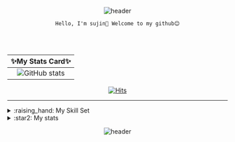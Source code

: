 <!--
  sujin1018/sujin1018 is a ✨ special ✨ repository because its README.md (this file) appears on your GitHub profile.

  Here are some ideas to get you started:

  - 🔭 I’m currently working on ...
  - 🌱 I’m currently learning ...
  - 👯 I’m looking to collaborate on ...
  - 🤔 I’m looking for help with ...
  - 💬 Ask me about ...
  - 📫 How to reach me: ...
  - 😄 Pronouns: ...
  - ⚡ Fun fact: ...
-->


<div align="center">

  ![header](https://capsule-render.vercel.app/api?type=waving&color=timeGradient&height=220&text=Sujin's%20Github&fontSize=35&animation=fadeIn&fontAlignY=35)


    Hello, I'm sujin👋 Welcome to my github😊

  <br /> <br />
  
  |✨My Stats Card✨|
  |:---:|
  |![GitHub stats](https://github-readme-stats.vercel.app/api?username=sujin1018&show_icons=true&theme=buefy)

  [![Hits](https://hits.seeyoufarm.com/api/count/incr/badge.svg?url=https%3A%2F%2Fgithub.com%2Fsujin1018&count_bg=%23FEBEB0&title_bg=%232F365F&icon=&icon_color=%2331383F&title=hits&edge_flat=false)](https://hits.seeyoufarm.com)


  
</div>

---
<details>
  <summary> :raising_hand: My Skill Set </summary>
  <div markdown="1">

  <div align="center">

  ## ✨My Skill Set✨
    
<!-- <table><tr><td valign="top">

<div align="center">  
<a href="https://docs.spring.io/spring-framework/docs/3.0.x/reference/expressions.html#:~:text=The%20Spring%20Expression%20Language%20(SpEL,and%20basic%20string%20templating%20functionality." target="_blank"><img style="margin: 10px" src="https://profilinator.rishav.dev/skills-assets/springio-icon.svg" alt="Spring" height="50" /></a>  
<a href="https://nestjs.com/" target="_blank"><img style="margin: 10px" src="https://profilinator.rishav.dev/skills-assets/nestjs.svg" alt="NestJS" height="50" /></a>  
<a href="https://reactjs.org/" target="_blank"><img style="margin: 10px" src="https://profilinator.rishav.dev/skills-assets/react-original-wordmark.svg" alt="React" height="50" /></a>  
<a href="https://en.wikipedia.org/wiki/HTML5" target="_blank"><img style="margin: 10px" src="https://profilinator.rishav.dev/skills-assets/html5-original-wordmark.svg" alt="HTML5" height="50" /></a>  
<a href="https://www.w3schools.com/css/" target="_blank"><img style="margin: 10px" src="https://profilinator.rishav.dev/skills-assets/css3-original-wordmark.svg" alt="CSS3" height="50" /></a>  
<a href="https://www.javascript.com/" target="_blank"><img style="margin: 10px" src="https://profilinator.rishav.dev/skills-assets/javascript-original.svg" alt="JavaScript" height="50" /></a>  
<a href="https://www.typescriptlang.org/" target="_blank"><img style="margin: 10px" src="https://profilinator.rishav.dev/skills-assets/typescript-original.svg" alt="TypeScript" height="50" /></a>  
<a href="https://www.java.com/" target="_blank"><img style="margin: 10px" src="https://profilinator.rishav.dev/skills-assets/java-original-wordmark.svg" alt="Java" height="50" /></a>  
<a href="https://www.python.org/" target="_blank"><img style="margin: 10px" src="https://profilinator.rishav.dev/skills-assets/python-original.svg" alt="Python" height="50" /></a>  
</div>

</td></table> -->
  

  #### Main : Backend
  <table><tr><td valign="top">

  ### Frontend 
  <div align="center">  
  <a href="https://reactjs.org/" target="_blank"><img style="margin: 10px" src="https://profilinator.rishav.dev/skills-assets/react-original-wordmark.svg" alt="React" height="50" /></a>  
  <a href="https://www.javascript.com/" target="_blank"><img style="margin: 10px" src="https://profilinator.rishav.dev/skills-assets/javascript-original.svg" alt="JavaScript" height="50" /></a>  
  <a href="https://www.typescriptlang.org/" target="_blank"><img style="margin: 10px" src="https://profilinator.rishav.dev/skills-assets/typescript-original.svg" alt="TypeScript" height="50" /></a>  
  <a href="https://en.wikipedia.org/wiki/HTML5" target="_blank"><img style="margin: 10px" src="https://profilinator.rishav.dev/skills-assets/html5-original-wordmark.svg" alt="HTML5" height="50" /></a>  
  <a href="https://www.w3schools.com/css/" target="_blank"><img style="margin: 10px" src="https://profilinator.rishav.dev/skills-assets/css3-original-wordmark.svg" alt="CSS3" height="50" /></a>  
  </div>

  </td><td valign="top">

  ### Backend
  <div align="center">  
  <a href="https://docs.spring.io/spring-framework/docs/3.0.x/reference/expressions.html#:~:text=The%20Spring%20Expression%20Language%20(SpEL,and%20basic%20string%20templating%20functionality." target="_blank"><img style="margin: 10px" src="https://profilinator.rishav.dev/skills-assets/springio-icon.svg" alt="Spring" height="50" /></a>  
  <a href="https://nestjs.com/" target="_blank"><img style="margin: 10px" src="https://profilinator.rishav.dev/skills-assets/nestjs.svg" alt="NestJS" height="50" /></a>  
  </div>

  </td><td valign="top">

   ### Language
  <div align="center">  
  <a href="https://www.java.com/" target="_blank"><img style="margin: 10px" src="https://profilinator.rishav.dev/skills-assets/java-original-wordmark.svg" alt="Java" height="50" /></a>  
  <a href="https://www.python.org/" target="_blank"><img style="margin: 10px" src="https://profilinator.rishav.dev/skills-assets/python-original.svg" alt="Python" height="50" /></a>  
  </div>

  </td></tr></table>  
  
  ### Can Use
 <div align="center">  
<a href="https://www.cprogramming.com/" target="_blank"><img style="margin: 10px" src="https://profilinator.rishav.dev/skills-assets/c-original.svg" alt="C" height="50" /></a>  
<a href="https://docs.microsoft.com/en-us/dotnet/csharp/" target="_blank"><img style="margin: 10px" src="https://profilinator.rishav.dev/skills-assets/csharp-original.svg" alt="C#" height="50" /></a>  
<a href="https://nodejs.org/" target="_blank"><img style="margin: 10px" src="https://profilinator.rishav.dev/skills-assets/nodejs-original-wordmark.svg" alt="Node.js" height="50" /></a>  
<a href="https://unity.com/" target="_blank"><img style="margin: 10px" src="https://profilinator.rishav.dev/skills-assets/unity.png" alt="Unity" height="50" /></a>  
</div>

</td></tr></table>  
  <br/> 
  <br />
    
   [![Top Langs](https://github-readme-stats.vercel.app/api/top-langs/?username=sujin1018&layout=compact&langs_count=8)](https://github.com/anuraghazra/github-readme-stats)
  <br/> 
  <br/>
   ---
   ### ⭐My certificate⭐
   ##### 정보처리기사
   ##### 빅데이터분석기사
   ##### SQL Developer(SQLD)
   ##### AWS Certified Cloud Practitioner
    
   <br/> 
    
   ![aws-certified-cloud-practitioner (1)](https://user-images.githubusercontent.com/64060916/228220448-863ad64e-fd4e-4545-874d-d9052662f76d.png)
    
    
  <br/> 
  <br/>
    
  </div>  
  </div>
</details>




<details>
<summary> :star2: My stats</summary>
<div markdown="1">

<div align="center">
  
## ✨Solved.ac Tier✨
  
[![Solved.ac Profile](http://mazassumnida.wtf/api/v2/generate_badge?boj=marie1018)](https://solved.ac/marie1018/)  
  
  <br />
  
## ✨Github contribution graph✨
[![sujin1018's github activity graph](https://github-readme-activity-graph.cyclic.app/graph?username=sujin1018&bg_color=FFFFFF&color=827EEC&title_color=827EEC&line=827EEC&point=44437A)](https://github.com/sujin1018/github-readme-activity-graph)
  
  
</div>
  
</div>
</details>

<div align="center">
  
 ![header](https://capsule-render.vercel.app/api?type=waving&color=timeGradient&height=100&section=footer)

</div>
